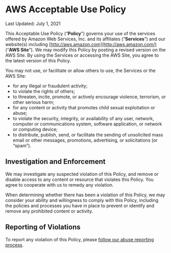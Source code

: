 AWS Acceptable Use Policy
=========================

Last Updated: July 1, 2021

This Acceptable Use Policy (“**Policy**”) governs your use of the services offered by Amazon Web Services, Inc. and its affiliates (“**Services**”) and our website(s) including [http://aws.amazon.com](http://aws.amazon.com/) (“**AWS Site**”). We may modify this Policy by posting a revised version on the AWS Site. By using the Services or accessing the AWS Site, you agree to the latest version of this Policy.  

You may not use, or facilitate or allow others to use, the Services or the AWS Site:

*   for any illegal or fraudulent activity; 
*   to violate the rights of others; 
*   to threaten, incite, promote, or actively encourage violence, terrorism, or other serious harm; 
*   for any content or activity that promotes child sexual exploitation or abuse; 
*   to violate the security, integrity, or availability of any user, network, computer or communications system, software application, or network or computing device; 
*   to distribute, publish, send, or facilitate the sending of unsolicited mass email or other messages, promotions, advertising, or solicitations (or “spam”).  

Investigation and Enforcement
-----------------------------

We may investigate any suspected violation of this Policy, and remove or disable access to any content or resource that violates this Policy. You agree to cooperate with us to remedy any violation.  

When determining whether there has been a violation of this Policy, we may consider your ability and willingness to comply with this Policy, including the policies and processes you have in place to prevent or identify and remove any prohibited content or activity. 

Reporting of Violations
-----------------------

To report any violation of this Policy, please [follow our abuse reporting process](https://support.aws.amazon.com/#/contacts/report-abuse).